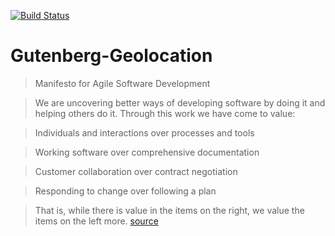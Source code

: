 [![Build Status](https://travis-ci.org/DatabaseGroup9/ProjectGutenberg_G9.svg?branch=master)](https://travis-ci.org/DatabaseGroup9/ProjectGutenberg_G9)


# Gutenberg-Geolocation


> Manifesto for Agile Software Development



> We are uncovering better ways of developing
> software by doing it and helping others do it.
> Through this work we have come to value:

>Individuals and interactions over processes and tools

>Working software over comprehensive documentation

>Customer collaboration over contract negotiation

>Responding to change over following a plan

>That is, while there is value in the items on
>the right, we value the items on the left more. 
[source](http://agilemanifesto.org/)
